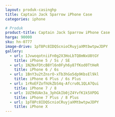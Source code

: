 ```yaml
---
layout: produk-casinghp
title: Captain Jack Sparrow iPhone Case
categories: iphone

# Produk
product-title: Captain Jack Sparrow iPhone Case
harga: 90000
sku: hn-0777
image-drive: 1pT8Pc8IDQScnioCRuyjaXMtbwtpwJDPY
gallery:
  - url: 1JvwoqotniiFn0g2X3HoLbTQ8mNxU8tGY
    title: iPhone 5 / 5s / SE
  - url: 1N2NxFDtcB8Yl6n0Fyh6y87fKod0TtHeR
    title: iPhone 6 / 6s
  - url: 1BnY3u2tZnsrO-xTb3hGo5dp9KbsEl9kl
    title: iPhone 6 Plus / 6s Plus
  - url: 1rRoEFZofhUkZbS4q-Afcru0L1QLA7Qui
    title: iPhone 7 / 8
  - url: 1UZ9dUAn3a_3phGkIb0jZ4YvfK1k5XPDG
    title: iPhone 7 Plus / 8 Plus
  - url: 1pT8Pc8IDQScnioCRuyjaXMtbwtpwJDPY
    title: iPhone X
---
```

